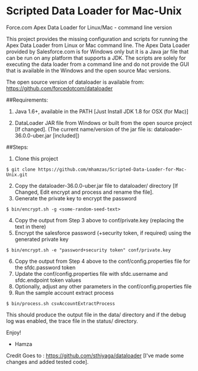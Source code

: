 Scripted Data Loader for Mac-Unix
==========

Force.com Apex Data Loader for Linux/Mac - command line version

This project provides the missing configuration and scripts for running the Apex Data Loader from Linux or Mac command line. The Apex Data Loader provided by Salesforce.com is for Windows only but it is a Java jar file that can be run on any platform that supports a JDK. The scripts are solely for executing the data loader from a command line and do not provide the GUI that is available in the Windows and the open source Mac versions. 

The open source version of dataloader is available from: https://github.com/forcedotcom/dataloader

##Requirements: 

1. Java 1.6+, available in the PATH [Just Install JDK 1.8 for OSX (for Mac)]

2. DataLoader JAR file from Windows or built from the open source project [If changed]. 
(The current name/version of the jar file is: dataloader-36.0.0-uber.jar [included])

##Steps: 

1. Clone this project 
  ```
  $ git clone https://github.com/mhamzas/Scripted-Data-Loader-for-Mac-Unix.git
  ```
2. Copy the dataloader-36.0.0-uber.jar file to dataloader/ directory [If Changed, Edit encrypt and process and rename the file].
3. Generate the private key to encrypt the password
  ```
  $ bin/encrypt.sh -g <some-random-seed-text> 
  ```
4. Copy the output from Step 3 above to conf/private.key (replacing the text in there)
5. Encrypt the salesforce password (+security token, if required) using the generated private key
  ```
  $ bin/encrypt.sh -e "password+security token" conf/private.key
  ```
6. Copy the output from Step 4 above to the conf/config.properties file for the sfdc.password token 
7. Update the conf/config.properties file with sfdc.username and sfdc.endpoint token values
8. Optionally, adjust any other parameters in the conf/config.properties file
9. Run the sample account extract process
  ```
  $ bin/process.sh csvAccountExtractProcess
  ```

This should produce the output file in the data/ directory and if the debug log was enabled, the trace file in the status/ directory. 

Enjoy!
- Hamza

Credit Goes to : https://github.com/sthiyaga/dataloader [I've made some changes and added tested code].

